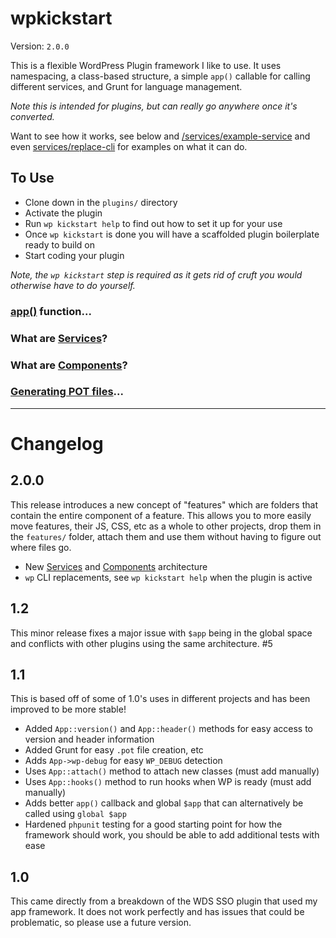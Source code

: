 # wpkickstart

Version: `2.0.0`

This is a flexible WordPress Plugin framework I like to use. It uses namespacing, a class-based structure, a simple `app()` callable for calling different services, and Grunt for language management.

_Note this is intended for plugins, but can really go anywhere once it's converted._

Want to see how it works, see below and [/services/example-service](/services/example-service) and even [services/replace-cli](/services/replace-cli) for examples on what it can do.

## To Use

- Clone down in the `plugins/` directory
- Activate the plugin
- Run `wp kickstart help` to find out how to set it up for your use
- Once `wp kickstart` is done you will have a scaffolded plugin boilerplate ready to build on
- Start coding your plugin

_Note, the `wp kickstart` step is required as it gets rid of cruft you would otherwise have to do yourself._

### [app()](/app/README.md) function...
### What are [Services](/services/README.md)?
### What are [Components](/components/README.md)?
### [Generating POT files](/languages/README.md)...

_______________

# Changelog

## 2.0.0

This release introduces a new concept of "features" which are folders that contain the entire component of a feature. This allows you to more easily move features, their JS, CSS, etc as a whole to other projects, drop them in the `features/` folder, attach them and use them without having to figure out where files go.

- New [Services](/services/README.md) and [Components](/components/README.md) architecture
- `wp` CLI replacements, see `wp kickstart help` when the plugin is active

## 1.2

This minor release fixes a major issue with `$app` being in the global space and conflicts with other plugins using the same architecture. #5

## 1.1

This is based off of some of 1.0's uses in different projects and has been improved to be more stable!

- Added `App::version()` and `App::header()` methods for easy access to version and header information
- Added Grunt for easy `.pot` file creation, etc
- Adds `App->wp-debug` for easy `WP_DEBUG` detection
- Uses `App::attach()` method to attach new classes (must add manually)
- Uses `App::hooks()` method to run hooks when WP is ready (must add manually)
- Adds better `app()` callback and global `$app` that can alternatively be called using `global $app`
- Hardened `phpunit` testing for a good starting point for how the framework should work, you should be able to add additional tests with ease

## 1.0

This came directly from a breakdown of the WDS SSO plugin that used my app framework. It does not work perfectly and has issues that could be problematic, so please use a future version.
